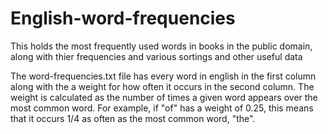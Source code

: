 # English-word-frequencies
This holds the most frequently used words in books in the public domain, along with thier frequencies and various sortings and other useful data

The word-frequencies.txt file has every word in english in the first column along with the a weight for how often it occurs in the second column. 
The weight is calculated as the number of times a given word appears over the most common word. 
For example, if "of" has a weight of 0.25, this means that it occurs 1/4 as often as the most common word, "the".

